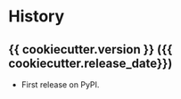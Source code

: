 History
=======

{{ cookiecutter.version }} ({{ cookiecutter.release\_date}})
---------------------

-   First release on PyPI.
